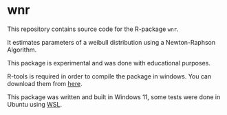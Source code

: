 # wnr

This repository contains source code for the R-package `wnr`.

It estimates parameters of a weibull distribution using a Newton-Raphson Algorithm.

This package is experimental and was done with educational purposes.

R-tools is required in order to compile the package in windows. You can download them from [here](https://cran.r-project.org/bin/windows/Rtools/).

This package was written and built in Windows 11, some tests were done in Ubuntu using [WSL](https://learn.microsoft.com/en-us/windows/wsl/about).
